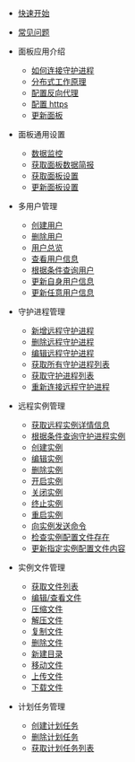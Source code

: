 - [快速开始](README.md)
- [常见问题](qa/1.md)

- 面板应用介绍

  - [如何连接守护进程](tutorial/connect_daemon.md)
  - [分布式工作原理](tutorial/system_structure.md)
  - [配置反向代理](tutorial/simple_reverse_proxy.md)
  - [配置 https](tutorial/reverse_proxy+ssl.md)
  - [更新面板](tutorial/update_mcsm.md)

- 面板通用设置

  - [数据监控](panel/overview.md)
  - [获取面板数据简报](remote/get_remote_services_info.md)
  - [获取面板设置](panel/get_settings.md)
  - [更新面板设置](panel/update_settings.md)

- 多用户管理

  - [创建用户](panel/user_register.md)
  - [删除用户](panel/user_delete.md)
  - [用户总览](panel/user_overview.md)
  - [查看用户信息](panel/info.md)
  - [根据条件查询用户](panel/search.md)
  - [更新自身用户信息](panel/update.md)
  - [更新任意用户信息](panel/update_admin.md)

- 守护进程管理

  - [新增远程守护进程](remote/new_remote_services.md)
  - [删除远程守护进程](remote/del_remote_services.md)
  - [编辑远程守护进程](remote/edit_remote_services.md)
  - [获取所有守护进程列表](remote/get_daemonlist.md)
  - [获取守护进程列表](remote/get_remote_services.md)
  - [重新连接远程守护进程](remote/reconn_remote_services.md)

- 远程实例管理

  - [获取远程实例详情信息](instance/get_instance_info.md)
  - [根据条件查询守护进程实例](instance/search_remote_services.md)
  - [创建实例](instance/create_instance.md)
  - [编辑实例](instance/edit_instance.md)
  - [删除实例](instance/delete_instance.md)
  - [开启实例](instance/start_instance.md)
  - [关闭实例](instance/stop_instance.md)
  - [终止实例](instance/kill_instance.md)
  - [重启实例](instance/restart_instance.md)
  - [向实例发送命令](instance/command_instance.md)
  - [检查实例配置文件存在](instance/query_instance_configfile.md)
  - [更新指定实例配置文件内容](instance/update_instance_configfilecontent.md)

- 实例文件管理

  - [获取文件列表](instance/view_instance_fils_list.md)
  - [编辑/查看文件](files/edit_files.md)
  - [压缩文件](files/compress.md)
  - [解压文件](files/uncompress.md)
  - [复制文件](files/copy_files.md)
  - [删除文件](files/delete_files.md)
  - [新建目录](files/mkdir.md)
  - [移动文件](files/move_files.md)
  - [上传文件](files/update_file.md)
  - [下载文件](files/download_file.md)

- 计划任务管理

  - [创建计划任务](scedule/create_schedule.md)
  - [删除计划任务](scedule/del_scedule.md)
  - [获取计划任务列表](scedule/get_schedule_list.md)
